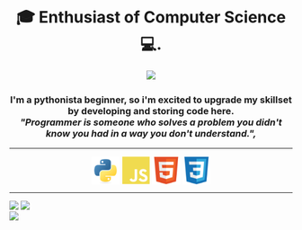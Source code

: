 <div align = "center">
      <h1 >🎓 Enthusiast of Computer Science 💻.<br></h1>
                    <img src="capa.gif">
</div>  
<div>
      <h3 align = "center">I'm a pythonista beginner, so i'm excited to upgrade my skillset by developing and storing code here.<br>
      <i>"Programmer is someone who solves a problem you didn't know you had in a way you don't understand.",</i></h3>
</div>

<hr>

<div align = "center">
      <img align="center" height="50" width="50" src="https://raw.githubusercontent.com/devicons/devicon/master/icons/python/python-original.svg">
      <img align="center" height="50" width="50" src="https://raw.githubusercontent.com/devicons/devicon/master/icons/javascript/javascript-plain.svg">
      <img align="center" height="50" width="50" src="https://raw.githubusercontent.com/devicons/devicon/master/icons/html5/html5-original.svg">
      <img align="center" height="50" width="50" src="https://raw.githubusercontent.com/devicons/devicon/master/icons/css3/css3-original.svg">
</div>

<hr>

<div align = "left">
      <a href="https://www.instagram.com/_efebo/" target="_blank"><img src="https://img.shields.io/badge/-Instagram-%23E4405F?style=for-the-badge&logo=instagram&logoColor=white" target="_blank"></a>
        <a href="https://www.linkedin.com/in/efebo-virtualis" target="_blank"><img src="https://img.shields.io/badge/-LinkedIn-%230077B5?style=for-the-badge&logo=linkedin&logoColor=white" target="_blank"></a> 

</div>
<picture />
  <source
    srcset="https://github-readme-stats.vercel.app/api?username=the-efebo&show_icons=true&theme=aura"
    media="(prefers-color-scheme: dark)"
  />
  <source
    srcset="https://github-readme-stats.vercel.app/api?username=anuraghazra&show_icons=true"
    media="(prefers-color-scheme: dark), (prefers-color-scheme:dark)"
  />
  <img src="https://github-readme-stats.vercel.app/api?username=anuraghazra&show_icons=true" />
</picture>
